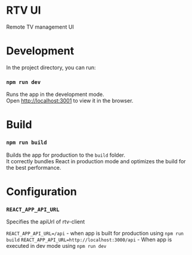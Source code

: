 # RTV UI

Remote TV management UI

# Development

In the project directory, you can run:

### `npm run dev`

Runs the app in the development mode.\
Open [http://localhost:3001](http://localhost:3001) to view it in the browser.

# Build

### `npm run build`

Builds the app for production to the `build` folder.\
It correctly bundles React in production mode and optimizes the build for the best performance.

# Configuration

### `REACT_APP_API_URL`

Specifies the apiUrl of rtv-client

`REACT_APP_API_URL=/api` - when app is built for production using `npm run build`
`REACT_APP_API_URL=http://localhost:3000/api` - When app is executed in dev mode using `npm run dev`
